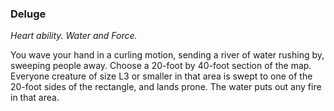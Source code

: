### Deluge

_Heart ability. Water and Force._

You wave your hand in a curling motion, sending a river of water rushing by, sweeping people away. Choose a 20-foot by 40-foot section of the map. Everyone creature of size L3 or smaller in that area is swept to one of the 20-foot sides of the rectangle, and lands prone. The water puts out any fire in that area.
